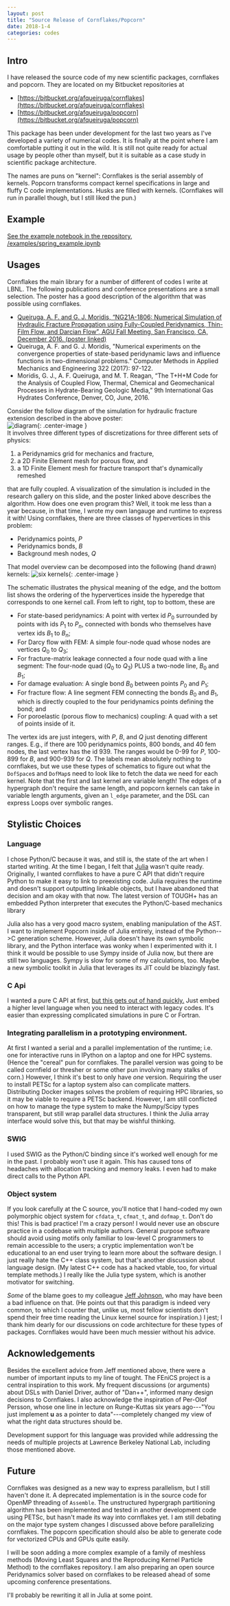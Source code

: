 ```yaml
---
layout: post
title: "Source Release of Cornflakes/Popcorn"
date: 2018-1-4
categories: codes
---
```


## Intro

I have released the source code of my new scientific packages, cornflakes
and popcorn. They are located on my Bitbucket repositories at

- [https://bitbucket.org/afqueiruga/cornflakes](https://bitbucket.org/afqueiruga/cornflakes)
- [https://bitbucket.org/afqueiruga/popcorn](https://bitbucket.org/afqueiruga/popcorn)

This package has been under development for the last two years as I've
developed a variety of numerical codes.
It is finally at the point where I am comfortable putting it out in the wild.
It is still not quite ready for actual usage by people other than myself,
but it is suitable as a case study in scientific package architecture.

The names are puns on "kernel": Cornflakes is the serial assembly of kernels. Popcorn transforms compact kernel specifications in large and fluffy C code implementations. Husks are filled with kernels. (Cornflakes will run in parallel though, but I still liked the pun.)

## Example

[See the example notebook in the repository, /examples/spring_example.ipynb](https://nbviewer.jupyter.org/urls/bitbucket.org/afqueiruga/cornflakes/raw/5aa3b33210a61951d923846e2747c52076471f33/examples/spring_example.ipynb)

## Usages

Cornflakes the main library for a number of different of codes I write at LBNL.
The following publications and conference presentations are a small
selection. The poster has a good
description of the algorithm that was possible using cornflakes.

- [Queiruga, A. F. and G. J. Moridis, “NG21A-1806: Numerical 
  Simulation of Hydraulic Fracture Propagation using 
  Fully-Coupled Peridynamics, Thin-Film Flow, and Darcian Flow”, 
  AGU Fall Meeting, San Francisco, CA, December 2016. (poster linked)](/assets/source-release-cornflakes/afq_poster_AGU2016.pdf)
- Queiruga, A. F. and G. J. Moridis, "Numerical experiments on 
  the convergence properties of state-based peridynamic laws and 
  influence functions in two-dimensional problems." Computer 
  Methods in Applied Mechanics and Engineering 322 (2017): 
  97-122.
- Moridis, G. J., A. F. Queiruga, and M. T. Reagan, “The T+H+M 
  Code for the Analysis of Coupled Flow, Thermal, Chemical and 
  Geomechanical Processes in Hydrate-Bearing Geologic Media,” 9th 
  International Gas Hydrates Conference, Denver, CO, June, 2016.


Consider the follow diagram of the simulation for hydraulic fracture extension described in the above poster:  
![diagram](/assets/source-release-cornflakes/3waydiagram.png){: .center-image }  
It involves three different types of discretizations for three different sets of physics:

1. a Peridynamics grid for mechanics and fracture,
2. a 2D Finite Element mesh for porous flow, and
3. a 1D Finite Element mesh for fracture transport that's dynamically remeshed

that are fully coupled.
A visualization of the simulation is included in the research gallery on this slide, and
the poster linked above describes the algorithm.
How does one even program this? Well, it took me less than a year because, in that time,
I wrote my own langauge and runtime to express it with!
Using cornflakes, there are three classes of hypervertices in this problem:

- Peridynamics points, $P$
- Peridynamics bonds, $B$
- Background mesh nodes, $Q$

That model overview can be decomposed into the following (hand drawn) kernels:
![six kernels](/assets/source-release-cornflakes/kernels.png){: .center-image }

The schematic illustrates the physical meaning of the edge, and the bottom list shows the
ordering of the hypervertices inside the hyperedge that corresponds to one kernel call.
From left to right, top to bottom, these are

- For state-based peridynamics: A point with vertex id $P_0$ surrounded by points with ids $P_1$ to $P_n$,
connected with bonds
who themselves have vertex ids $B_1$ to $B_n$;
- For Darcy flow with FEM: A simple four-node quad whose nodes are vertices $Q_0$ to $Q_3$;
- For fracture-matrix leakage connected a four node quad with a line segment: The four-node quad ($Q_0$ to $Q_3$) PLUS
a two-node line, $B_0$ and $B_1$;
- For damage evaluation: A single bond $B_0$ between points $P_0$ and $P_1$;
- For fracture flow: A line segment FEM connecting the bonds $B_0$ and $B_1$, which is directly coupled to the four peridynamics points
defining the bond; and
- For poroelastic (porous flow to mechanics) coupling: A quad with a set of points inside of it.

The vertex ids are just integers, with $P$, $B$, and $Q$ just denoting different ranges. E.g., if there are 100
peridynamics points, 800 bonds, and 40 fem nodes, the last vertex has the id 939. The ranges would be 0-99 for $P$,
100-899 for $B$, and 900-939 for $Q$. The labels mean absolutely nothing to cornflakes, but we use these types
of schematics to figure out what the `DofSpace`s and `DofMap`s need to look like to fetch the data we need for
each kernel. Note that the first and last kernel are variable length! The edges of a hypergraph don't require the
same length, and popcorn kernels can take in variable length arguments, given an `l_edge` parameter, and the
DSL can express Loops over symbolic ranges.


## Stylistic Choices

### Language

I chose Python/C because it was, and still is, the state of the art when I
started writing.
At the time I began, I felt that [Julia](https://julialang.org) wasn't quite ready.
Originally, I wanted cornflakes to have a pure C API that didn't require Python
to make it easy to link to preexisting code.
Julia requires the runtime and doesn't support outputting linkable objects,
but I have abandoned that decision and am okay with that now. 
The latest version of TOUGH+ has an embedded Python interpreter that
executes the Python/C-based mechanics library 

Julia also has a very good macro system, enabling manipulation of the AST.
I want to implement Popcorn inside of Julia entirely, instead of the Python-->C generation scheme.
However, Julia doesn't have its own symbolic library, and the Python interface was wonky when I experimented with it.
I think it would be possible to use Sympy inside of Julia now, but there are still two languages.
Sympy is slow for some of my calculations, too.
Maybe a new symbolic toolkit in Julia that leverages its JIT could be blazingly fast.

### C Api

I wanted a pure C API at first, [but this gets out of hand quickly.](https://en.wikipedia.org/wiki/Greenspun%27s_tenth_rule)
Just embed a higher level language when you need to interact with legacy codes.
It's easier than expressing complicated simulations in pure C or Fortran.

### Integrating parallelism in a prototyping environment.

At first I wanted a serial and a parallel implementation of the runtime; i.e. one for interactive
runs in IPython on a laptop and one for HPC systems. (Hence the "cereal" pun for cornflakes. The
parallel version was going to be called cornfield or thresher or some other pun involving many stalks of corn.)
However, I think it's best to only have _one_ version.
Requiring the user to install PETSc for a laptop system also can complicate matters.
Distributing Docker images solves the problem of requiring HPC libraries, so it may be viable to require a PETSc backend.
However, I am still conflicted on how
to manage the type system to make the Numpy/Scipy types transparent, but still wrap parallel data structures.
I think the Julia array interface would solve this, but that may be wishful thinking.

### SWIG

I used SWIG as the Python/C binding since it's worked well enough for me
in the past.
I probably won't use it again.
This has caused tons of headaches with allocation tracking and memory leaks.
I even had to make direct calls to the Python API. 

### Object system
If you look carefully at the C source, you'll notice that I hand-coded my own polymorphic object system for
`cfdata_t`, `cfmat_t`, and `dofmap_t`.
Don't do this! This is bad practice! I'm a crazy person! 
I would never use an obscure practice in a codebase with multiple authors.
General purpose software should avoid using motifs only familiar to low-level C programmers to remain accessible to
the users; a cryptic implementation won't be educational to an end user trying to learn more about the software design.
I just really hate the C++ class system, but that's another discussion about language design.
(My latest C++ code has a hacked vtable, too, for virtual template methods.)
I really like the Julia type system, which is another motivator for switching.


*Some* of the blame goes to my colleague [Jeff Johnson](https://github.com/jjphatt/polymec-dev/blob/master/core/sp_func.c),
who may have been a bad influence on that.
(He points out that this paradigm is indeed very common, to which I counter that, unlike us, most fellow scientists
don't spend their free time reading the Linux kernel source for inspiration.)
I jest; I thank him dearly for our discussions on code architecture for these types of packages.
Cornflakes would have been much messier without his advice.


## Acknowledgements

Besides the excellent advice from Jeff mentioned above, there were a number of important inputs to my line of tought.
The FEniCS project is a central inspiration to this work.
My frequent discussions (or arguments) about DSLs with Daniel Driver, author of "Dan++", informed many design decisions to Cornflakes.
I also acknowledge the inspiration of Per-Olof Persson, whose one line in lecture on Runge-Kuttas six years ago---"You just implement $\mathbf{u}$ as a pointer to data"---completely changed my view of what the right data structures should be.

Development support for this language was provided while addressing the needs of multiple projects at Lawrence Berkeley National Lab, including those mentioned above.

 
## Future

Cornflakes was designed as a new way to express parallelism, but I still haven't done it.
A deprecated implementation is in the source code for OpenMP threading of `Assemble`.
The unstructured hypergraph partitioning algorithm has been implemented and tested in another development code
using PETSc, but hasn't made its way into cornflakes yet.
I am still debating on the major type system changes I discussed above before parallelizing cornflakes.
The popcorn specification should also be able to generate code for vectorized CPUs and GPUs quite easily.

I will be soon adding a more complex example of a family of meshless methods (Moving Least Squares and the Reproducing Kernel Particle Method) to the cornflakes repository. I am also preparing an open source Peridynamics solver based on cornflakes to be released ahead of some upcoming conference presentations.

I'll probably be rewriting it all in Julia at some point.
